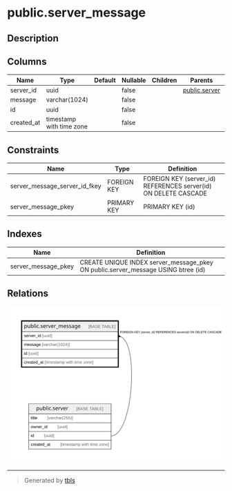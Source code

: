 # public.server_message

## Description

## Columns

| Name | Type | Default | Nullable | Children | Parents | Comment |
| ---- | ---- | ------- | -------- | -------- | ------- | ------- |
| server_id | uuid |  | false |  | [public.server](public.server.md) |  |
| message | varchar(1024) |  | false |  |  |  |
| id | uuid |  | false |  |  |  |
| created_at | timestamp with time zone |  | false |  |  |  |

## Constraints

| Name | Type | Definition |
| ---- | ---- | ---------- |
| server_message_server_id_fkey | FOREIGN KEY | FOREIGN KEY (server_id) REFERENCES server(id) ON DELETE CASCADE |
| server_message_pkey | PRIMARY KEY | PRIMARY KEY (id) |

## Indexes

| Name | Definition |
| ---- | ---------- |
| server_message_pkey | CREATE UNIQUE INDEX server_message_pkey ON public.server_message USING btree (id) |

## Relations

![er](public.server_message.svg)

---

> Generated by [tbls](https://github.com/k1LoW/tbls)

